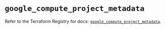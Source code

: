 # `google_compute_project_metadata`

Refer to the Terraform Registry for docs: [`google_compute_project_metadata`](https://registry.terraform.io/providers/hashicorp/google/6.49.0/docs/resources/compute_project_metadata).
